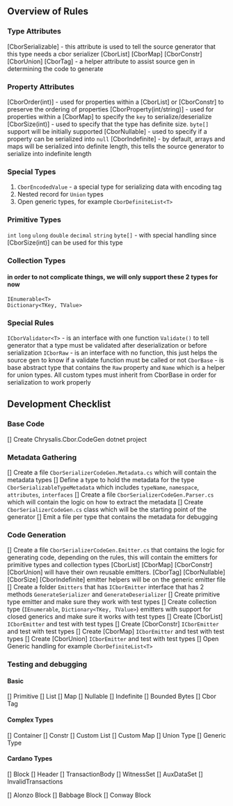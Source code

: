 ## Overview of Rules

### Type Attributes
[CborSerializable] - this attribute is used to tell the source generator that this type needs a cbor serializer
[CborList] [CborMap] [CborConstr] [CborUnion] [CborTag] - a helper attribute to assist source gen in determining the code to generate

### Property Attributes
[CborOrder(int)] - used for properties within a [CborList] or [CborConstr] to preserve the ordering of properties
[CborProperty(int/string)] - used for properties within a [CborMap] to specify the `key` to serialize/deserialize
[CborSize(int)] - used to specify that the type has definite size. `byte[]` support will be initially supported
[CborNullable] - used to specify if a property can be serialized into `null` 
[CborIndefinite] - by default, arrays and maps will be serialized into definite length, this tells the source generator to serialize into indefinite length

### Special Types
1. `CborEncodedValue` - a special type for serializing data with encoding tag
2. Nested record for `Union` types
3. Open generic types, for example `CborDefiniteList<T>`

### Primitive Types
`int`
`long`
`ulong`
`double`
`decimal`
`string`
`byte[]` - with special handling since [CborSize(int)] can be used for this type

### Collection Types 
#### in order to not complicate things, we will only support these 2 types for now
`IEnumerable<T>`  
`Dictionary<TKey, TValue>`

### Special Rules
`ICborValidator<T>` - is an interface with one function `Validate()` to tell generator that a type must be validated after deserialization or before serialization
`ICborRaw` - is an interface with no function, this just helps the source gen to know if a validate function must be called or not
`CborBase` - is base abstract type that contains the `Raw` property and `Name` which is a helper for union types. All custom types must inherit from CborBase in order for serialization to work properly

## Development Checklist

### Base Code
 [] Create Chrysalis.Cbor.CodeGen dotnet project

### Metadata Gathering
 [] Create a file `CborSerializerCodeGen.Metadata.cs` which will contain the metadata types
 [] Define a type to hold the metadata for the type `CborSerializableTypeMetadata` which includes `typeName`, `namespace`, `attributes`, `interfaces`
 [] Create a file `CborSerializerCodeGen.Parser.cs` which will contain the logic on how to extract the metadata
 [] Create `CborSerializerCodeGen.cs` class which will be the starting point of the generator 
 [] Emit a file per type that contains the metadata for debugging

### Code Generation
 [] Create a file `CborSerializerCodeGen.Emitter.cs` that contains the logic for generating code, depending on the rules, this will contain the emitters for primitive types and collection types
    [CborList] [CborMap] [CborConstr] [CborUnion] will have their own reusable emitters. [CborTag] [CborNullable] [CborSize] [CborIndefinite] emitter helpers will be on the generic emitter file
 [] Create a folder `Emitters` that has `ICborEmitter` interface that has 2 methods `GenerateSerializer` and `GenerateDeserializer`
 [] Create primitive type emitter and make sure they work with test types
 [] Create collection type (`IEnumerable`, `Dictionary<TKey, TValue>`) emitters with support for closed generics and make sure it works with test types
 [] Create [CborList] `ICborEmitter` and test with test types
 [] Create [CborConstr] `ICborEmitter` and test with test types
 [] Create [CborMap] `ICborEmitter` and test with test types
 [] Create [CborUnion] `ICborEmitter` and test with test types
 [] Open Generic handling for example `CborDefiniteList<T>`

 ### Testing and debugging
 #### Basic
 [] Primitive 
 [] List
 [] Map
 [] Nullable
 [] Indefinite
 [] Bounded Bytes
 [] Cbor Tag

 #### Complex Types
 [] Container
 [] Constr
 [] Custom List
 [] Custom Map
 [] Union Type
 [] Generic Type

 #### Cardano Types
 [] Block
    [] Header
    [] TransactionBody
    [] WitnessSet
    [] AuxDataSet
    [] InvalidTransactions

[] Alonzo Block
[] Babbage Block
[] Conway Block
